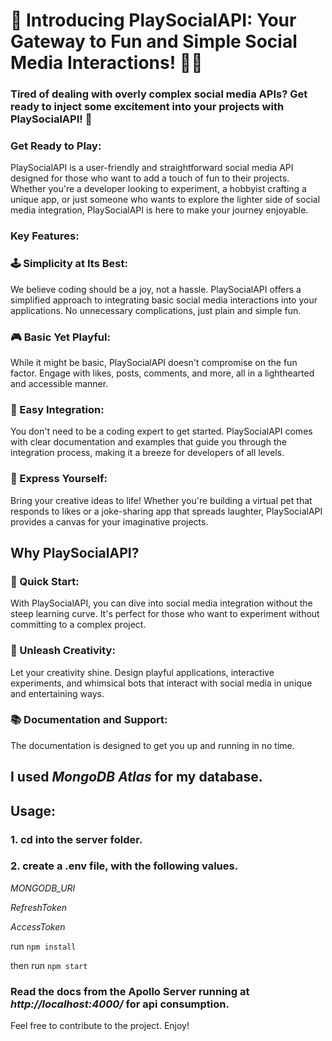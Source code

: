 # 🎉 Introducing PlaySocialAPI: Your Gateway to Fun and Simple Social Media Interactions! 🚀📱

### Tired of dealing with overly complex social media APIs? Get ready to inject some excitement into your projects with PlaySocialAPI! 🎈

### Get Ready to Play:

PlaySocialAPI is a user-friendly and straightforward social media API designed for those who want to add a touch of fun to their projects. Whether you're a developer looking to experiment, a hobbyist crafting a unique app, or just someone who wants to explore the lighter side of social media integration, PlaySocialAPI is here to make your journey enjoyable.

### Key Features:

### 🕹️ Simplicity at Its Best:

We believe coding should be a joy, not a hassle. PlaySocialAPI offers a simplified approach to integrating basic social media interactions into your applications. No unnecessary complications, just plain and simple fun.

### 🎮 Basic Yet Playful:

While it might be basic, PlaySocialAPI doesn't compromise on the fun factor. Engage with likes, posts, comments, and more, all in a lighthearted and accessible manner.

### 🤖 Easy Integration:

You don't need to be a coding expert to get started. PlaySocialAPI comes with clear documentation and examples that guide you through the integration process, making it a breeze for developers of all levels.

### 🌈 Express Yourself:

Bring your creative ideas to life! Whether you're building a virtual pet that responds to likes or a joke-sharing app that spreads laughter, PlaySocialAPI provides a canvas for your imaginative projects.

## Why PlaySocialAPI?

### 🎉 Quick Start:

With PlaySocialAPI, you can dive into social media integration without the steep learning curve. It's perfect for those who want to experiment without committing to a complex project.

### 🎈 Unleash Creativity:

Let your creativity shine. Design playful applications, interactive experiments, and whimsical bots that interact with social media in unique and entertaining ways.

### 📚 Documentation and Support:

The documentation is designed to get you up and running in no time.

## I used _MongoDB Atlas_ for my database.

## Usage:

### 1. cd into the server folder.

### 2. create a .env file, with the following values.

_MONGODB_URI_

_RefreshToken_

_AccessToken_

run `npm install`

then run `npm start`

### Read the docs from the Apollo Server running at _http://localhost:4000/_ for api consumption.

Feel free to contribute to the project.
Enjoy!
